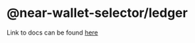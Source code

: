 # @near-wallet-selector/ledger

Link to docs can be found [here](https://docs.near.org/tools/near-wallet-selector/ledger)
